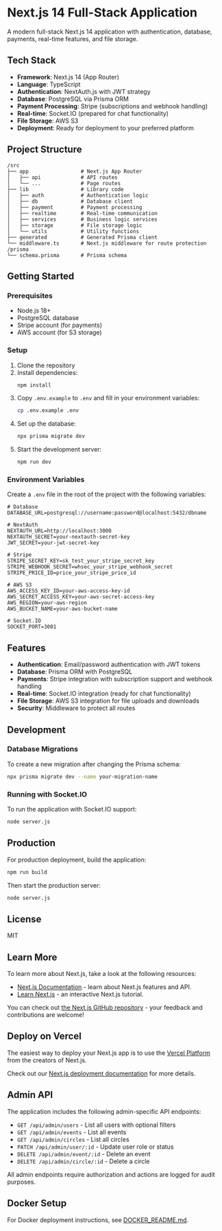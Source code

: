 # Next.js 14 Full-Stack Application

A modern full-stack Next.js 14 application with authentication, database, payments, real-time features, and file storage.

## Tech Stack

- **Framework**: Next.js 14 (App Router)
- **Language**: TypeScript
- **Authentication**: NextAuth.js with JWT strategy
- **Database**: PostgreSQL via Prisma ORM
- **Payment Processing**: Stripe (subscriptions and webhook handling)
- **Real-time**: Socket.IO (prepared for chat functionality)
- **File Storage**: AWS S3 
- **Deployment**: Ready for deployment to your preferred platform

## Project Structure

```
/src
├── app                 # Next.js App Router
│   ├── api             # API routes
│   └── ...             # Page routes
├── lib                 # Library code
│   ├── auth            # Authentication logic
│   ├── db              # Database client
│   ├── payment         # Payment processing
│   ├── realtime        # Real-time communication
│   ├── services        # Business logic services
│   ├── storage         # File storage logic
│   └── utils           # Utility functions
├── generated           # Generated Prisma client
└── middleware.ts       # Next.js middleware for route protection
/prisma
└── schema.prisma       # Prisma schema
```

## Getting Started

### Prerequisites

- Node.js 18+
- PostgreSQL database
- Stripe account (for payments)
- AWS account (for S3 storage)

### Setup

1. Clone the repository
2. Install dependencies:
   ```bash
   npm install
   ```
3. Copy `.env.example` to `.env` and fill in your environment variables:
   ```bash
   cp .env.example .env
   ```
4. Set up the database:
   ```bash
   npx prisma migrate dev
   ```
5. Start the development server:
   ```bash
   npm run dev
   ```

### Environment Variables

Create a `.env` file in the root of the project with the following variables:

```
# Database
DATABASE_URL=postgresql://username:password@localhost:5432/dbname

# NextAuth
NEXTAUTH_URL=http://localhost:3000
NEXTAUTH_SECRET=your-nextauth-secret-key
JWT_SECRET=your-jwt-secret-key

# Stripe
STRIPE_SECRET_KEY=sk_test_your_stripe_secret_key
STRIPE_WEBHOOK_SECRET=whsec_your_stripe_webhook_secret
STRIPE_PRICE_ID=price_your_stripe_price_id

# AWS S3
AWS_ACCESS_KEY_ID=your-aws-access-key-id
AWS_SECRET_ACCESS_KEY=your-aws-secret-access-key
AWS_REGION=your-aws-region
AWS_BUCKET_NAME=your-aws-bucket-name

# Socket.IO
SOCKET_PORT=3001
```

## Features

- **Authentication**: Email/password authentication with JWT tokens
- **Database**: Prisma ORM with PostgreSQL
- **Payments**: Stripe integration with subscription support and webhook handling
- **Real-time**: Socket.IO integration (ready for chat functionality)
- **File Storage**: AWS S3 integration for file uploads and downloads
- **Security**: Middleware to protect all routes

## Development

### Database Migrations

To create a new migration after changing the Prisma schema:

```bash
npx prisma migrate dev --name your-migration-name
```

### Running with Socket.IO

To run the application with Socket.IO support:

```bash
node server.js
```

## Production

For production deployment, build the application:

```bash
npm run build
```

Then start the production server:

```bash
node server.js
```

## License

MIT

## Learn More

To learn more about Next.js, take a look at the following resources:

- [Next.js Documentation](https://nextjs.org/docs) - learn about Next.js features and API.
- [Learn Next.js](https://nextjs.org/learn) - an interactive Next.js tutorial.

You can check out [the Next.js GitHub repository](https://github.com/vercel/next.js) - your feedback and contributions are welcome!

## Deploy on Vercel

The easiest way to deploy your Next.js app is to use the [Vercel Platform](https://vercel.com/new?utm_medium=default-template&filter=next.js&utm_source=create-next-app&utm_campaign=create-next-app-readme) from the creators of Next.js.

Check out our [Next.js deployment documentation](https://nextjs.org/docs/app/building-your-application/deploying) for more details.

## Admin API

The application includes the following admin-specific API endpoints:

- `GET /api/admin/users` - List all users with optional filters
- `GET /api/admin/events` - List all events
- `GET /api/admin/circles` - List all circles
- `PATCH /api/admin/user/:id` - Update user role or status
- `DELETE /api/admin/event/:id` - Delete an event
- `DELETE /api/admin/circle/:id` - Delete a circle

All admin endpoints require authorization and actions are logged for audit purposes.

## Docker Setup

For Docker deployment instructions, see [DOCKER_README.md](DOCKER_README.md).
